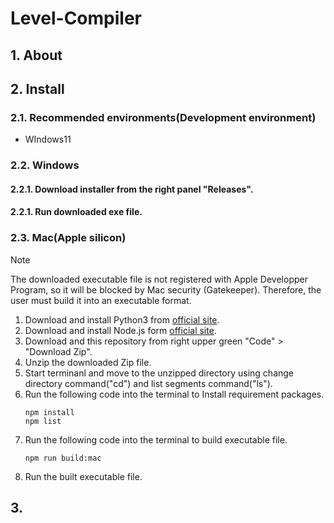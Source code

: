 # Level-Compiler

## 1. About
## 2. Install
### 2.1. Recommended environments(Development environment)
- WIndows11
### 2.2. Windows
#### 2.2.1. Download installer from the right panel "Releases".
#### 2.2.1. Run downloaded exe file.

### 2.3. Mac(Apple silicon)
>[!NOTE]
  The downloaded executable file is not registered with Apple Developper Program, so it will be blocked by Mac security (Gatekeeper). Therefore, the user must build it into an executable format.

1. Download and install Python3 from [official site](https://www.python.org/).
2. Download and install Node.js form [official site](https://nodejs.org/en/).
3. Download and this repository from right upper green "Code" > "Download Zip".
4. Unzip the downloaded Zip file.
5. Start terminanl and move to the unzipped directory using change directory command("cd") and list segments command("ls").
6. Run the following code into the terminal to Install requirement packages.
   ```
   npm install
   npm list
   ```
8. Run the following code into the terminal to build executable file.
   ```
   npm run build:mac
   ```
9. Run the built executable file.

## 3. 
